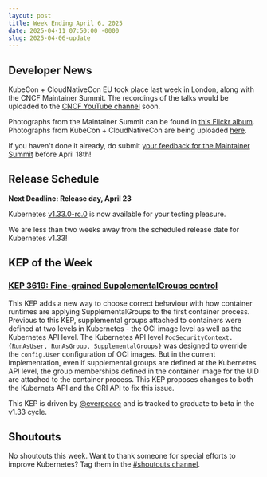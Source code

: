 ```yaml
---
layout: post
title: Week Ending April 6, 2025
date: 2025-04-11 07:50:00 -0000
slug: 2025-04-06-update
---
```


## Developer News

KubeCon + CloudNativeCon EU took place last week in London, along with the CNCF Maintainer Summit. The recordings of the talks would be uploaded to the [CNCF YouTube channel](https://www.youtube.com/@cncf) soon.

Photographs from the Maintainer Summit can be found in [this Flickr album](https://www.flickr.com/photos/143247548@N03/albums/72177720324699266/). Photographs from KubeCon + CloudNativeCon are being uploaded [here](https://flic.kr/s/aHBqjC6eVH).

If you haven't done it already, do submit [your feedback for the Maintainer Summit](https://linuxfoundation.research.net/r/HWN9G2X) before April 18th! 

## Release Schedule

**Next Deadline: Release day, April 23**

Kubernetes [v1.33.0-rc.0](https://github.com/kubernetes/kubernetes/blob/master/CHANGELOG/CHANGELOG-1.33.md) is now available for your testing pleasure.

We are less than two weeks away from the scheduled release date for Kubernetes v1.33!

## KEP of the Week

### [KEP 3619: Fine-grained SupplementalGroups control](https://github.com/kubernetes/enhancements/tree/master/keps/sig-node/3619-supplemental-groups-policy)

This KEP adds a new way to choose correct behaviour with how container runtimes are applying SupplementalGroups to the first container process. Previous to this KEP, supplemental groups attached to containers were defined at two levels in Kubernetes - the OCI image level as well as the Kubernetes API level. The Kubernetes API level `PodSecurityContext.{RunAsUser, RunAsGroup, SupplementalGroups}` was designed to override the `config.User` configuration of OCI images. But in the current implementation, even if supplemental groups are defined at the Kubernetes API level, the group memberships defined in the container image for the UID are attached to the container process. This KEP proposes changes to both the Kubernets API and the CRI API to fix this issue.

This KEP is driven by [@everpeace](https://github.com/everpeace) and is tracked to graduate to beta in the v1.33 cycle.

## Shoutouts

No shoutouts this week.  Want to thank someone for special efforts to improve Kubernetes?  Tag them in the [#shoutouts channel](https://kubernetes.slack.com/archives/C92G08FGD).
